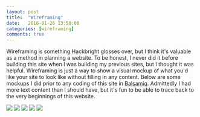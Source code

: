 ```yaml
---
layout: post
title:  "Wireframing"
date:   2016-01-26 13:50:00
categories: [wireframing]
comments: true
---
```


Wireframing is something Hackbright glosses over, but I think it's valuable as a method in planning a website. To be honest, I never did it before building this site when I was building my previous sites, but I thought it was helpful. Wireframing is just a way to show a visual mockup of what you'd like your site to look like without filling in any content. Below are some mockups I did prior to any coding of this site in [Balsamiq][balsamiq]. Admittedly I had more text content than I should have, but it's fun to be able to trace back to the very beginnings of this website.

<img src="{{url}}/images/mockup1.png" class="img-responsive" />

<img src="{{url}}/images/mockup2.png" class="img-responsive" />

<img src="{{url}}/images/mockup3.png" class="img-responsive" />

<img src="{{url}}/images/mockup4.png" class="img-responsive" />

<img src="{{url}}/images/mockup5.png" class="img-responsive" />

[balsamiq]: https://balsamiq.com/
